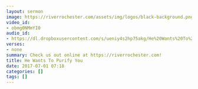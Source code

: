 ```yaml
---
layout: sermon
image: https://riverrochester.com/assets/img/logos/black-background.png
video_id:
- obmg0NMmYI0
audio_id:
- https://dl.dropboxusercontent.com/s/ueniy4s2hp75akg/He%20Wants%20To%20Purify%20You.mp3?dl=0
verses:
- none
summary: Check us out online at https://riverrochester.com!
title: He Wants To Purify You
date: 2017-07-01 07:18
categories: []
tags: []
---
```

